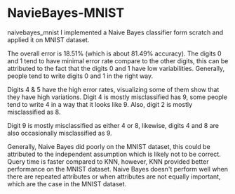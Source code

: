 # NavieBayes-MNIST
naivebayes_mnist
I implemented a Naive Bayes classifier form scratch and applied it on MNIST dataset.

The overall error is 18.51% (which is about 81.49% accuracy). The digits 0 and 1 tend to have minimal error rate compare to the other digits, this can be attributed to the fact that the digits 0 and 1 have low variabilities. Generally, people tend to write digits 0 and 1 in the right way.

Digits 4 & 5 have the high error rates, visualizing some of them show that they have high variations. Digit 4 is mostly misclassified has 9, some people tend to write 4 in a way that it looks like 9. Also, digit 2 is mostly misclassified as 8.

Digit 9 is mostly misclassified as either 4 or 8, likewise, digits 4 and 8 are also occasionally misclassified as 9.

Generally, Naive Bayes did poorly on the MNIST dataset, this could be attributed to the independent assumption which is likely not to be correct. Query time is faster compared to KNN, however, KNN provided better performance on the MNIST dataset. Naive Bayes doesn't perform well when there are repeated attributes or when attributes are not equally important, which are the case in the MNIST dataset.
